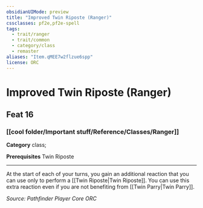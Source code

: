 ```yaml
---
obsidianUIMode: preview
title: "Improved Twin Riposte (Ranger)"
cssclasses: pf2e,pf2e-spell
tags:
  - trait/ranger
  - trait/common
  - category/class
  - remaster
aliases: "Item.qMEE7w2flzue6spp"
license: ORC
---
```

# Improved Twin Riposte (Ranger)
## Feat 16
### [[cool folder/Important stuff/Reference/Classes/Ranger]]

**Category** class; 



**Prerequisites** Twin Riposte
* * *
At the start of each of your turns, you gain an additional reaction that you can use only to perform a [[Twin Riposte|Twin Riposte]]. You can use this extra reaction even if you are not benefiting from [[Twin Parry|Twin Parry]].

*Source: Pathfinder Player Core*
*ORC*